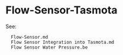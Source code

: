 # Flow-Sensor-Tasmota

See:
~~~
  Flow-Sensor.md 
  Flow Sensor Integration into Tasmota.md
  Flow Sensor Water Pressure.be
~~~

